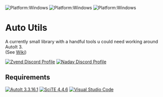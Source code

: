 ![Platform:Windows](https://img.shields.io/github/actions/workflow/status/Zvendson/AutoUtils/test_and_release.yml?style=for-the-badge)
![Platform:Windows](<https://img.shields.io/badge/Version-0.5.4%20(Alpha)-d742f5?style=for-the-badge>)
![Platform:Windows](https://img.shields.io/badge/Platform-Windows-blue?style=for-the-badge)

# Auto Utils

A currently small library with a handful tools u could need working around AutoIt 3.<br>
(See [Wiki](https://github.com/Zvendson/AutoUtils/wiki))

[![Zvend Discord Profile](https://img.shields.io/badge/Discord-Zvend-6900c4?logo=discord)](https://discordapp.com/users/259575222821322754)
[![Nadav Discord Profile](https://img.shields.io/badge/Discord-Nadav-6900c4?logo=discord)](https://discordapp.com/users/599144935937015816)

## Requirements

[![AutoIt 3.3.16.1](https://img.shields.io/badge/AutoIt-v3.3.16.1-grey?labelColor=blue)](https://www.autoitscript.com/site/autoit/downloads/)
[![SciTE 4.4.6](https://img.shields.io/badge/SciTE-v4.4.6-grey?labelColor=78b9ff)](https://www.autoitscript.com/site/autoit-script-editor/downloads/)
[![Visual Studio Code](https://img.shields.io/badge/VS%20Code-Optional-grey?labelColor=blue)](<[https://www.autoitscript.com/site/autoit-script-editor/downloads/](https://code.visualstudio.com/)>)
